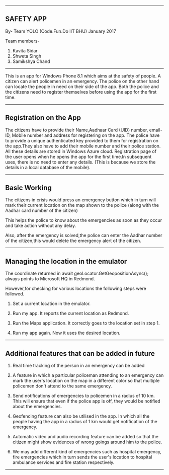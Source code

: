 -----------------------------------------------------------
SAFETY APP 
-----------------------------------------------------------
By- Team YOLO (Code.Fun.Do IIT BHU) January 2017

Team members-
1.	Kavita Sidar
2.	Shweta Singh
3.	Samikshya Chand
-----------------------------------------------------------

This is an app for Windows Phone 8.1 which aims at the safety of people.
A citizen can alert policemen in an emergency. The police on the other hand can locate the people in need on their side of the app.
Both the police and the citizens need to register themselves before using the app for the first time.
 
-----------------------------------------------------------
Registration on the App
-----------------------------------------------------------

The citizens have to provide their Name,Aadhaar Card (UID) number, email-ID, Mobile number and address for registering on the app.
The police have to provide a unique authenticated key provided to them for registration on the app.They also have to add their mobile number and their police station.
All these details are stored in Windows Azure cloud.
Registration page of the user opens when he opens the app for the first time.In subsequent uses, there is no need to enter any details.
(This is because we store the details in a local database of the mobile).

-----------------------------------------------------------           
  Basic Working 
-----------------------------------------------------------

 The citizens in crisis would press an emergency button which in turn will mark their current location on the map shown to the police (along with the Aadhar card number of the citizen)

This helps the police to know about the emergencies as soon as they occur and take action without any delay.

Also, after the emergency is solved,the police can enter the Aadhar number of the citizen,this would delete the emergency alert of the citizen.

 

-----------------------------------------------------------            
 Managing the location in the emulator
-----------------------------------------------------------

The coordinate returned in 
await geoLocator.GetGeopositionAsync();
always points to Microsoft HQ in Redmond.

However,for checking for various locations the following steps were followed.
 
1.   Set a current location in the emulator.

2.   Run my app. It reports the current location as  Redmond.

3.   Run the Maps application. It correctly goes to the  location set in step 1.

4.   Run my app again. Now it uses the desired location.


-----------------------------------------------------------             
Additional features that can be added in future
-----------------------------------------------------------

1.	Real time tracking of the person in an emergency can be added

2.	A feature in which a particular policeman attending to an emergency can mark the user's location on the map in a different color so that multiple policemen don't attend to the same emergency.

3.	Send notifications of emergencies to policemen in a radius of 10 km. This will ensure that even if the police app is off, they would be notified about the emergencies.

4.	Geofencing feature can also be utilised in the app. In 	which all the people having the app in a radius of 1 km would get 	notification of the emergency.

5.	Automatic video and audio recording feature can be added so that the citizen might show evidences of wrong goings around him to the police.

6.	We may add different kind of emergencies such as hospital emergency, fire emergencies which in turn sends the user's 	location to hospital ambulance services and fire station respectively.


----------------------------------------------------------------
